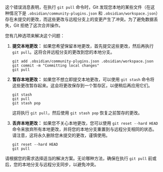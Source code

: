 这个错误消息表明，在执行 `git pull` 命令时，Git 发现您本地的某些文件（在这种情况下是 `.obsidian/community-plugins.json` 和 `.obsidian/workspace.json`）存在未提交的更改，而这些更改与远程分支上的变更产生了冲突。为了避免数据丢失，Git 拒绝了这次合并操作。

您有几种选项来解决这个问题：

1. **提交本地更改：** 如果您希望保留本地更改，首先提交这些更改，然后再执行 `git pull`。这将合并远程分支的更改到您的本地分支。

   ```
   git add .obsidian/community-plugins.json .obsidian/workspace.json
   git commit -m "Committing local changes"
   git pull
   ```

2. **暂存本地更改：** 如果您不想立即提交本地更改，可以使用 `git stash` 命令将这些更改暂存起来。这会将更改保存到一个暂存区，以便稍后再应用它们。

   ```
   git stash
   git pull
   git stash pop
   ```

   这将执行 `git pull`，然后使用 `git stash pop` 恢复之前暂存的更改。

3. **丢弃本地更改：** 如果您不关心本地更改，您可以使用 `git reset --hard HEAD` 命令来放弃所有本地更改，并将您的本地分支重置到与远程分支相同的状态。请注意，这将永久删除您未提交的更改，谨慎使用。

   ```
   git reset --hard HEAD
   git pull
   ```

请根据您的需求选择适当的解决方案。无论哪种方法，确保在执行 `git pull` 前或后，您的本地分支与远程分支同步，以避免冲突。